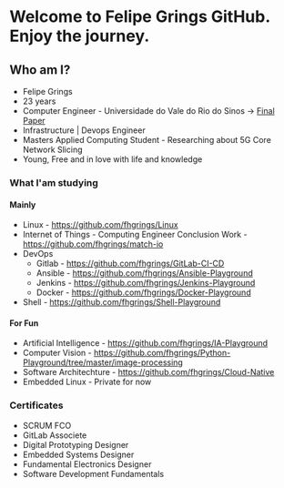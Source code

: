 # Welcome to Felipe Grings GitHub. Enjoy the journey.

## Who am I?

* Felipe Grings
* 23 years
* Computer Engineer - Universidade do Vale do Rio do  Sinos -> [Final Paper](https://github.com/fhgrings/match-io/blob/main/match-io_paper_Felipe-Grings.pdf)
* Infrastructure | Devops Engineer
* Masters Applied Computing Student - Researching about 5G Core Network Slicing
* Young, Free and in love with life and knowledge

### What I'am studying

#### Mainly

* Linux    - https://github.com/fhgrings/Linux
* Internet of Things - Computing Engineer Conclusion Work - https://github.com/fhgrings/match-io
* DevOps
  * Gitlab       - https://github.com/fhgrings/GitLab-CI-CD
  * Ansible      - https://github.com/fhgrings/Ansible-Playground
  * Jenkins      - https://github.com/fhgrings/Jenkins-Playground
  * Docker       - https://github.com/fhgrings/Docker-Playground 
* Shell    - https://github.com/fhgrings/Shell-Playground

#### For Fun

* Artificial Intelligence - https://github.com/fhgrings/IA-Playground
* Computer Vision         - https://github.com/fhgrings/Python-Playground/tree/master/image-processing
* Software Architechture  - https://github.com/fhgrings/Cloud-Native
* Embedded Linux          - Private for now


### Certificates

* SCRUM FCO
* GitLab Associete
* Digital Prototyping Designer
* Embedded Systems Designer
* Fundamental Electronics Designer
* Software Development Fundamentals


<!--
**fhgrings/fhgrings** is a ✨ _special_ ✨ repository because its `README.md` (this file) appears on your GitHub profile.

Here are some ideas to get you started:

- 🔭 I’m currently working on ...
- 🌱 I’m currently learning ...
- 👯 I’m looking to collaborate on ...
- 🤔 I’m looking for help with ...
- 💬 Ask me about ...
- 📫 How to reach me: ...
- 😄 Pronouns: ...
- ⚡ Fun fact: ...
-->
